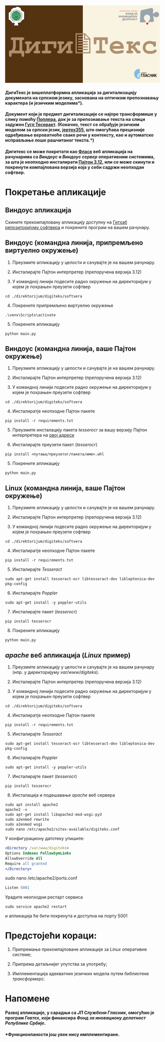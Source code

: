 ![](static/cover.png)

#### ДигиТекс је вишеплатформна апликација за дигитализацију докумената на српском језику, заснована на оптичком препознавању карактера (и језичким моделима*).

#### Документ који је предмет дигитализације се најпре трансформише у слику помоћу [Поплера](https://poppler.freedesktop.org/), док је за препознавање текста на слици задужен [Гугл Тесеракт](https://github.com/tesseract-ocr/tesseract). (Коначно, текст се обрађује језичким моделом за српски језик, [јертех355](https://huggingface.co/jerteh/Jerteh-355), што омогућава прецизније одређивање вероватноће сваке речи у контексту, као и аутоматско исправљање лоше рашчитаног текста.*) 

#### Дигитекс се може покретати као [Фласк](https://flask.palletsprojects.com/) веб апликација на рачунарима са _Виндоус_ и _Виндоус сервер_ оперативним системима, за шта је неопходно инсталирати [Пајтон 3.12](https://www.python.org/downloads/release/python-3120/), или се може скинути и покренути компајлована верзија која у себи садржи неопходан софтвер.

# Покретање апликације

## Виндоус апликација

Скините прекомпајловану апликацију доступну на [Гитхаб репозиторијуму софтвера](https://github.com/procesaur/digiteks/releases) и покрените програм на вашем рачунару.

## Виндоус (командна линија, припремљено виртуелно окружење)
1. Преузмите апликацију у целости и сачувајте је на вашем рачунару.

2. Инсталирајте Пајтон интерпретер (препоручена верзија 3.12)

3. У командној линији подесите радно окружење на директоријум у којем је похрањен преузети софтвер
```console
cd ./direktorijum/digiteks/softvera
```

4. Покрените припремљено виртуелно окружење
```console
.\venv\Scripts\activate
```

5. Покрените апликацију
```console
python main.py
```

## Виндоус (командна линија, ваше Пајтон окружење)
1. Преузмите апликацију у целости и сачувајте је на вашем рачунару.

2. Инсталирајте Пајтон интерпретер (препоручена верзија 3.12) 

3. У командној линији подесите радно окружење на директоријум у којем је похрањен преузети софтвер
```console
cd ./direktorijum/digiteks/softvera
```

4. Инсталиратје неопходне Пајтон пакете
```console
pip install -r requirements.txt
```

5. Преузмите инсталацију пакета _tesserocr_ за вашу верзију Пајтон интерпретера на [овој адреси](https://github.com/simonflueckiger/tesserocr-windows_build/releases)

6. Инсталирајте преузети пакет (_tesserocr_) 
```console
pip install <путања/преузетог/пакета/име>.whl
```

5. Покрените апликацију
```console
python main.py
```

## Linux (командна линија, ваше Пајтон окружење)
1. Преузмите апликацију у целости и сачувајте је на вашем рачунару.

2. Инсталирајте Пајтон интерпретер (препоручена верзија 3.12) 

3. У командној линији подесите радно окружење на директоријум у којем је похрањен преузети софтвер
```console
cd ./direktorijum/digiteks/softvera
```

4. Инсталиратје неопходне Пајтон пакете
```console
pip install -r requirements.txt
```

5. Инсталирајте _Tesseract_
```console
sudo apt-get install tesseract-ocr libtesseract-dev libleptonica-dev pkg-config
```

6. Инсталирајте _Poppler_
```console
sudo apt-get install -y poppler-utils
```

7. Инсталирајте пакет (_tesserocr_) 
```console
pip install tesserocr
```

8. Покрените апликацију
```console
python main.py
```

## _apache_ веб апликација (_Linux_ пример)
1. Преузмите апликацију у целости и сачувајте је на вашем рачунару (нпр. у директоријуму _var/www/digiteks_).

2. Инсталирајте Пајтон интерпретер (препоручена верзија 3.12) 

3. У командној линији подесите радно окружење на директоријум у којем је похрањен преузети софтвер
```console
cd ./direktorijum/digiteks/softvera
```

4. Инсталиратје неопходне Пајтон пакете
```console
pip install -r requirements.txt
```

5. Инсталирајте _Tesseract_
```console
sudo apt-get install tesseract-ocr libtesseract-dev libleptonica-dev pkg-config
```

6. Инсталирајте _Poppler_
```console
sudo apt-get install -y poppler-utils
```

7. Инсталирајте пакет (_tesserocr_) 
```console
pip install tesserocr
```

8. Инсталација и подешавање _apache_ веб сервера

```console
sudo apt install apache2
apache2 -v
sudo apt-get install libapache2-mod-wsgi-py3
sudo a2enmod rewrite
sudo a2enmod wsgi
sudo nano /etc/apache2/sites-available/digiteks.conf
```

У конфигурациону датотеку упишите:

```apache
<Directory /var/www/digiteks>
Options Indexes FollowSymLinks
AllowOverride All
Require all granted
</Directory>
```

sudo nano /etc/apache2/ports.conf
```apache
Listen 5001
```

Урадите неопходни рестарт сервиса

```console
sudo service apache2 restart
```

и апликација ће бити покренута и доступна на порту 5001

# Предстојећи кораци:
1. Припремање прекомпајловане апликације за _Linux_ оперативне системе;

2. Припрема детаљнијег упутства за употребу;

2. Имплементација адекватних језичких модела путем библиотеке _трансформерс_.

# Напомене

#### Развој апликације, у сарадњи са *ЈП Службени Гласник*, омогућио је програм *Говтех*, који финансира *Фонд за иновациону делатност Републике Србије*.


#### *Функционланости још увек нису имплементиране.